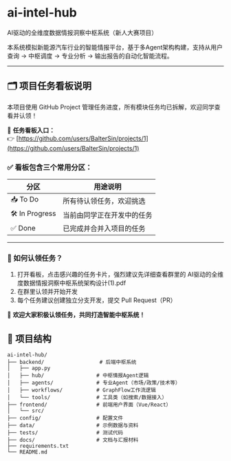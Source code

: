# ai-intel-hub

AI驱动的全维度数据情报洞察中枢系统（新人大赛项目）

本系统模拟新能源汽车行业的智能情报平台，基于多Agent架构构建，支持从用户查询 → 中枢调度 → 专业分析 → 输出报告的自动化智能流程。

---

## 🗂️ 项目任务看板说明

本项目使用 GitHub Project 管理任务进度，所有模块任务均已拆解，欢迎同学查看并认领！

🔗 **任务看板入口：**  
👉 [https://github.com/users/BalterSin/projects/1](https://github.com/users/BalterSin/projects/1)

### ✅ 看板包含三个常用分区：

| 分区        | 用途说明                     |
|-------------|------------------------------|
| 📥 To Do     | 所有待认领任务，欢迎挑选        |
| 🛠 In Progress | 当前由同学正在开发中的任务       |
| ✅ Done      | 已完成并合并入项目的任务         |

---

### 🧠 如何认领任务？

1. 打开看板，点击感兴趣的任务卡片，强烈建议先详细查看群里的 AI驱动的全维度数据情报洞察中枢系统架构设计(1).pdf
2. 在群里认领并开始开发
3. 每个任务建议创建独立分支开发，提交 Pull Request（PR）

📣 **欢迎大家积极认领任务，共同打造智能中枢系统！**

## 📁 项目结构

```text
ai-intel-hub/
├── backend/                  # 后端中枢系统
│   ├── app.py
│   ├── hub/                 # 中枢情报Agent逻辑
│   ├── agents/              # 专业Agent（市场/政策/技术等）
│   ├── workflows/           # GraphFlow工作流逻辑
│   └── tools/               # 工具类（如搜索/数据接入）
├── frontend/                # 前端用户界面（Vue/React）
│   └── src/
├── config/                  # 配置文件
├── data/                    # 示例数据与资料
├── tests/                   # 测试代码
├── docs/                    # 文档与汇报材料
├── requirements.txt
└── README.md